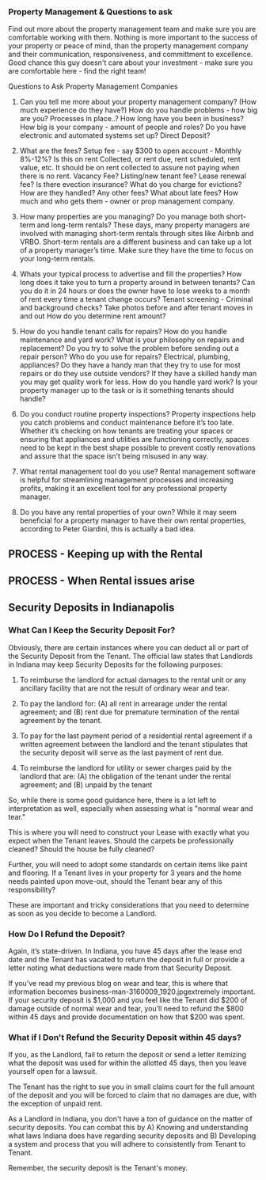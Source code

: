 ### Property Management & Questions to ask

Find out more about the property management team and make sure you are comfortable working with them. Nothing is more important to the success of your property or peace of mind, than the property management company and their communication, responsiveness, and committment to excellence. Good chance this guy doesn't care about your investment - make sure you are comfortable here - find the right team!

Questions to Ask Property Management Companies

1. Can you tell me more about your property management company?
   (How much experience do they have?) How do you handle problems - how big are you? Processes in place..? How long have you been in business? How big is your company - amount of people and roles? Do you have electronic and automated systems set up? Direct Deposit?

2. What are the fees?
   Setup fee - say \$300 to open account - Monthly 8%-12%? Is this on rent Collected, or rent due, rent scheduled, rent value, etc. It should be on rent collected to assure not paying when there is no rent. Vacancy Fee? Listing/new tenant fee? Lease renewal fee? Is there evection insurance? What do you charge for evictions? How are they handled? Any other fees?
   What about late fees? How much and who gets them - owner or prop management company.

3. How many properties are you managing? Do you manage both short-term and long-term rentals?
   These days, many property managers are involved with managing short-term rentals through sites like Airbnb and VRBO. Short-term rentals are a different business and can take up a lot of a property manager’s time. Make sure they have the time to focus on your long-term rentals.

4. Whats your typical process to advertise and fill the properties?
   How long does it take you to turn a property around in between tenants? Can you do it in 24 hours or does the owner have to lose weeks to a month of rent every time a tenant change occurs? Tenant screening - Criminal and background checks? Take photos before and after tenant moves in and out
   How do you determine rent amount?

5. How do you handle tenant calls for repairs?
   How do you handle maintenance and yard work?
   What is your philosophy on repairs and replacement?
   Do you try to solve the problem before sending out a repair person?
   Who do you use for repairs? Electrical, plumbing, appliances?
   Do they have a handy man that they try to use for most repairs or do they use outside vendors? If they have a skilled handy man you may get quality work for less.
   How do you handle yard work? Is your property manager up to the task or is it something tenants should handle?

6. Do you conduct routine property inspections?
   Property inspections help you catch problems and conduct maintenance before it’s too late. Whether it’s checking on how tenants are treating your spaces or ensuring that appliances and utilities are functioning correctly, spaces need to be kept in the best shape possible to prevent costly renovations and assure that the space isn’t being misused in any way.

7. What rental management tool do you use?
   Rental management software is helpful for streamlining management processes and increasing profits, making it an excellent tool for any professional property manager.

8. Do you have any rental properties of your own?
   While it may seem beneficial for a property manager to have their own rental properties, according to Peter Giardini, this is actually a bad idea.

## PROCESS - Keeping up with the Rental

## PROCESS - When Rental issues arise

## Security Deposits in Indianapolis

### What Can I Keep the Security Deposit For?

Obviously, there are certain instances where you can deduct all or part of the Security Deposit from the Tenant. The official law states that Landlords in Indiana may keep Security Deposits for the following purposes:

1. To reimburse the landlord for actual damages to the rental unit or any ancillary facility that are not the result of ordinary wear and tear.

2. To pay the landlord for: (A) all rent in arrearage under the rental agreement; and (B) rent due for premature termination of the rental agreement by the tenant.

3. To pay for the last payment period of a residential rental agreement if a written agreement between the landlord and the tenant stipulates that the security deposit will serve as the last payment of rent due.

4. To reimburse the landlord for utility or sewer charges paid by the landlord that are: (A) the obligation of the tenant under the rental agreement; and (B) unpaid by the tenant

So, while there is some good guidance here, there is a lot left to interpretation as well, especially when assessing what is "normal wear and tear."

This is where you will need to construct your Lease with exactly what you expect when the Tenant leaves. Should the carpets be professionally cleaned? Should the house be fully cleaned?

Further, you will need to adopt some standards on certain items like paint and flooring. If a Tenant lives in your property for 3 years and the home needs painted upon move-out, should the Tenant bear any of this responsibility?

These are important and tricky considerations that you need to determine as soon as you decide to become a Landlord.

### How Do I Refund the Deposit?

Again, it’s state-driven. In Indiana, you have 45 days after the lease end date and the Tenant has vacated to return the deposit in full or provide a letter noting what deductions were made from that Security Deposit.

If you’ve read my previous blog on wear and tear, this is where that information becomes business-man-3160009_1920.jpgextremely important. If your security deposit is $1,000 and you feel like the Tenant did $200 of damage outside of normal wear and tear, you’ll need to refund the $800 within 45 days and provide documentation on how that $200 was spent.

### What if I Don't Refund the Security Deposit within 45 days?

If you, as the Landlord, fail to return the deposit or send a letter itemizing what the deposit was used for within the allotted 45 days, then you leave yourself open for a lawsuit.

The Tenant has the right to sue you in small claims court for the full amount of the deposit and you will be forced to claim that no damages are due, with the exception of unpaid rent.

As a Landlord in Indiana, you don't have a ton of guidance on the matter of security deposits. You can combat this by A) Knowing and understanding what laws Indiana does have regarding security deposits and B) Developing a system and process that you will adhere to consistently from Tenant to Tenant.

Remember, the security deposit is the Tenant's money.
